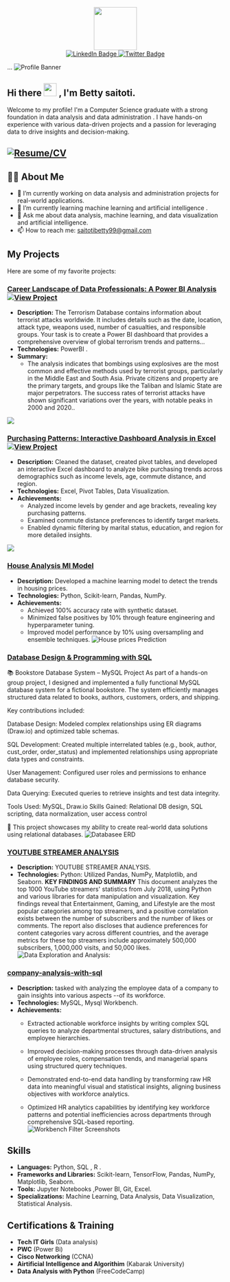<div id="header" align="center">
  <img src="https://media.giphy.com/media/Yfl7CS7vQqnebA69aH/giphy.gif?cid=ecf05e471xe61ko8g0tnpeg75f6w3hdp5nk69gtmi3dyoxoj&ep=v1_gifs_search&rid=giphy.gif&ct=g" width="100"/>
</div>
<div id="badges" align="center">
  <a href="https://www.linkedin.com/in/betty-saitoti-67a884292/">
    <img src="https://img.shields.io/badge/LinkedIn-blue?style=for-the-badge&logo=linkedin&logoColor=white" alt="LinkedIn Badge"/>
  </a>
  <a href="https://x.com/betty saitoti">
    <img src="https://img.shields.io/badge/Twitter-blue?style=for-the-badge&logo=twitter&logoColor=white" alt="Twitter Badge"/>
  </a>
</div>

...
![Profile Banner](https://github.com/Betty1480/Betty1480/blob/main/videoframe_11729.png)

<h2>
  Hi there
  <img src="https://media.giphy.com/media/hvRJCLFzcasrR4ia7z/giphy.gif" width="30px"/> ,
  I'm Betty saitoti.
</h2>

Welcome to my profile! I'm a Computer Science graduate with a strong foundation in data analysis and data administration . I have hands-on experience with various data-driven projects and a passion for leveraging data to drive insights and decision-making.

## [![Resume/CV](https://img.shields.io/badge/Resume/CV-Click%20Here-blue)](https://drive.google.com/file/d/12_1w9pTcxC8zV9kv5DIQQqqn5wBMZX0O/view?usp=drivesdk)


## :man_technologist: About Me
- 🔭 I’m currently working on data analysis and administration projects for real-world applications.
- 🌱 I’m currently learning machine learning and artificial intelligence .
- 💬 Ask me about data analysis, machine learning, and data visualization and artificial intelligence.
- 📫 How to reach me: [saitotibetty99@gmail.com](mailto:saitotibetty99@gmail.com)
  
  

## My Projects
Here are some of my favorite projects:

### [Career Landscape of Data Professionals: A Power BI Analysis]() [![View Project](https://believed-roadrunner-a2f.notion.site/TASK-2-POWER-BI-DASHBOARD-CREATION-5ebaa149cf6548468ca350250db2a308)](https://believed-roadrunner-a2f.notion.site/TASK-2-POWER-BI-DASHBOARD-CREATION-5ebaa149cf6548468ca350250db2a308) 
- **Description:** The Terrorism Database contains information about terrorist attacks worldwide. It includes
details such as the date, location, attack type, weapons used, number of casualties, and
responsible groups. Your task is to create a Power BI dashboard that provides a
comprehensive overview of global terrorism trends and patterns...
- **Technologies:** PowerBI .
- **Summary:**
  - The analysis indicates that bombings using explosives are the most common and effective methods used by terrorist groups, particularly in the Middle East and South Asia. Private citizens and property are the primary targets, and groups like the Taliban and Islamic State are major perpetrators. The success rates of terrorist attacks have shown significant variations over the years, with notable peaks in 2000 and 2020..
    
![  ](https://github.com/Betty1480/Betty1480/blob/main/terror%20report.PNG.png)

### [ Purchasing Patterns:  Interactive Dashboard Analysis in Excel](https://1drv.ms/x/c/3ac3ef37014b10a0/Ee2u2gM8MKJDpx_ZYtclKKYBK9SubLXRTxI0y2G2GuG8Bg?e=2nJka3) [![View Project](https://img.shields.io/badge/View%20Project-Click%20Here-blue)](https://1drv.ms/x/c/3ac3ef37014b10a0/Ee2u2gM8MKJDpx_ZYtclKKYBK9SubLXRTxI0y2G2GuG8Bg?e=2nJka3) 
- **Description:** Cleaned the dataset, created pivot tables, and developed an interactive Excel dashboard to analyze bike purchasing trends across demographics such as income levels, age, commute distance, and region.
- **Technologies:** Excel, Pivot Tables, Data Visualization.
- **Achievements:**
  - Analyzed income levels by gender and age brackets, revealing key purchasing patterns.
  - Examined commute distance preferences to identify target markets.
  - Enabled dynamic filtering by marital status, education, and region for more detailed insights.
    
![  ](https://github.com/Kevin-Mugo/Kevin-Mugo/blob/main/Screenshot%20(1660).png)

### [House Analysis Ml Model](https://colab.research.google.com/github/Betty1480/House-prediction/blob/main/Untitled4.ipynb)
- **Description:** Developed a machine learning model to detect the trends in housing prices.
- **Technologies:** Python, Scikit-learn, Pandas, NumPy.
- **Achievements:**
  - Achieved 100% accuracy rate with synthetic dataset.
  - Minimized false positives by 10% through feature engineering and hyperparameter tuning.
  - Improved model performance by 10% using oversampling and ensemble techniques.
![House prices Prediction](https://github.com/Betty1480/Betty1480/blob/main/house_pic.png)


### [Database Design & Programming with SQL](https://github.com/Betty1480/Database-Design-Programming-with-SQL.git)
📚 Bookstore Database System – MySQL Project
As part of a hands-on group project, I designed and implemented a fully functional MySQL database system for a fictional bookstore. The system efficiently manages structured data related to books, authors, customers, orders, and shipping.

Key contributions included:

Database Design: Modeled complex relationships using ER diagrams (Draw.io) and optimized table schemas.

SQL Development: Created multiple interrelated tables (e.g., book, author, cust_order, order_status) and implemented relationships using appropriate data types and constraints.

User Management: Configured user roles and permissions to enhance database security.

Data Querying: Executed queries to retrieve insights and test data integrity.

Tools Used: MySQL, Draw.io
Skills Gained: Relational DB design, SQL scripting, data normalization, user access control

📍 This project showcases my ability to create real-world data solutions using relational databases.
![Databasee ERD](https://github.com/Betty1480/Betty1480/blob/main/Betty-projo.png)



### [YOUTUBE STREAMER ANALYSIS](#)
- **Description:** YOUTUBE STREAMER ANALYSIS.
- **Technologies:** Python: Utilized Pandas, NumPy, Matplotlib, and Seaborn.
**KEY FINDINGS AND SUMMARY**
This document analyzes the top 1000 YouTube streamers' statistics from July 2018, using Python and various libraries for data manipulation and visualization. Key findings reveal that Entertainment, Gaming, and Lifestyle are the most popular categories among top streamers, and a positive correlation exists between the number of subscribers and the number of likes or comments. The report also discloses that audience preferences for content categories vary across different countries, and the average metrics for these top streamers include approximately 500,000 subscribers, 1,000,000 visits, and 50,000 likes.
![Data Exploration and Analysis:](https://github.com/Betty1480/Betty1480/blob/main/colab.PNG.png)

### [company-analysis-with-sql](https://github.com/Betty1480/company-analysis-with-sql.git)
- **Description:**  tasked with analyzing the employee data of a company to gain insights into various aspects --of its workforce.
- **Technologies:** MySQL, Mysql Workbench.
- **Achievements:**
  - Extracted actionable workforce insights by writing complex SQL queries to analyze departmental structures, salary distributions, and employee hierarchies.

  - Improved decision-making processes through data-driven analysis of employee roles, compensation trends, and managerial spans using structured query techniques.

  - Demonstrated end-to-end data handling by transforming raw HR data into meaningful visual and statistical insights, aligning business objectives with workforce analytics.

  - Optimized HR analytics capabilities by identifying key workforce patterns and potential inefficiencies across departments through comprehensive SQL-based reporting.
![  Workbench Filter Screenshots](#)




## Skills
- **Languages:** Python, SQL , R .
- **Frameworks and Libraries:** Scikit-learn, TensorFlow, Pandas, NumPy, Matplotlib, Seaborn.
- **Tools:** Jupyter Notebooks ,Power BI, Git, Excel.
- **Specializations:** Machine Learning, Data Analysis, Data Visualization, Statistical Analysis.



## Certifications & Training
- **Tech IT Girls** (Data analysis)
- **PWC** (Power Bi)
- **Cisco Networking** (CCNA)
- **Airtificial Intelligence and Algorithim** (Kabarak University)
- **Data Analysis with Python** (FreeCodeCamp)



<div id="visits" align="left">
<img src="https://komarev.com/ghpvc/?username=Kevin-Mugo&style=flat-square&color=blue" alt=""/>
</div>

